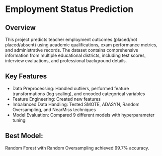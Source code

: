 # Employment Status Prediction

## Overview
This project predicts teacher employment outcomes (placed/not placed/absent) using academic qualifications, exam performance metrics, and administrative records. The dataset contains comprehensive information from multiple educational districts, including test scores, interview evaluations, and professional background details.

## Key Features
- Data Preprocessing: Handled outliers, performed feature transformations (log scaling), and encoded categorical variables
- Feature Engineering: Created new features
- Imbalanced Data Handling: Tested SMOTE, ADASYN, Random Oversampling, and NearMiss techniques
- Model Evaluation: Compared 9 different models with hyperparameter tuning

## Best Model: 
Random Forest with Random Oversampling achieved 99.7% accuracy.
